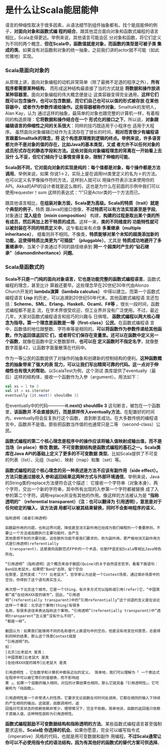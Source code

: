 是什么让Scala能屈能伸
================================================================================
语言的伸缩性取决于很多因素，从语法细节到组件抽象都有。找个能屈能伸的例子，**对面向对象和函数式编
程的结合**。跟其他混合面向对象和函数式编程的语言相比，Scala走得更远。举例来说，其他语言可能会区
分对象和函数，将它们定义为不同的两个概念，**但在Scala中，函数值就是对象，而函数的类型是可被子类
集成的类**。如果没有对函数和对象的统一抽象，之前我们讲的actor就不可能（如此优雅地）实现。

### Scala是面向对象的
从原理上讲，面向对象编程的动机非常简单（除了最微不足道的程序之外），**所有程序都需要某种结构**，
而形成这种结构最直接了当的方式就是 **将数据和操作放进某种容器里**。面向对象编程的伟大概念便是让
这类容器变得完全通用，**这样它们既可以包含操作，也可以包含数据，而它们自己也可以以值的形式被存放
在某他容器中，或者作为参数传递给操作。这些容器被称作对象**。Smalltalk的发明人，Alan Kay，认为
通过这样的抽象，最简单的对象也跟完整的计算机一样，有着相同的构造原理：**它将数据和操作结合在一个
形式化的接口之下**。所以说，**对象跟编辑语言的伸缩性之间的关系很大**：同样的技巧既适用于小程序也
适用于大程序。
虽然面向对象编辑已经作为主流存在了很长的时间，**相对而言很少有编程语言跟着Smalltalk的理念，将
这个构思原理推到逻辑的终点。举例来说，许多语言都允许不是对象的值的存在，比如Java的基本类型，又或
者允许不以任何对象的成员形式存在的静态字段和方法。这些对面向对象编程理念的背离在一开始看上去没什
么不妥，但它们倾向于让事情变得复杂，限制了伸缩的可能**。

**Scala则不同，它对面向对象的实现是纯的：每个值都是对象，每个操作都是方法调用**。举例来说，如果
你说1＋2，实际上是在调用Int类里定义的名为＋的方法。也可以定义名字像操作符的方法，这样别人就可以
用操作符表示法来使用你的API。Akka的API的设计者就是这么做的，这也是为什么在前面的示例中我们可以
使用requester！sum 这样的表达式：“!”只是Actor类的一个方法而已。

跟其他语言相比，**在组装对象方面，Scala更为高级。Scala的特质（trait）就是个典型的例子**。特质
跟Java的接口很像，**不过特质可以有方法实现甚至是字段**。对象通过 **混入组合（mixin composition）**
构建，**构建的过程是取出某个类的所有成员，然后再加上若干特质的成员**。这样一来，**类的不同维度的
功能特性就可以被封装在不同的特质定义中**。这乍看起来有点像 **多重继承（multiple inheritance）**，
细看则并不相同。不像类，**特质能够对某个未知的超类添加新的功能，这使得特质比类更为“可插拔”
（pluggable）**。尤其是 **特质成功地避开了多重继承中**，当某个子类通过不同的路径继承到 **同一
个超类时产生的“钻石继承”（diamondinheritance）问题**。

### Scala是函数式的
**Scala不只是一门纯的面向对象语言，它也是功能完整的函数式编程语言**。函数式编程的理念，甚至比计
算器还要早。这些理念早在20世纪30年代由Alonzo Church开发的 **lambda演算（lambda calculus）**
中得以建立。而第一个函数式编程语言 **Lisp** 的历史，可以追溯到20世纪50年代末。其他函数式编程语
言还包括：**Scheme、SML、Erlang、Haskell、Ocaml、F#等** 。很长一段时间，函数式编程都不是主
流，在学术界很受欢迎，但工业界并没有广泛使用。不过，最近几年，大家对函数式编程语言和技巧的兴趣与
日俱增。
**函数式编程以两大核心理念为指导。第一个理念是函数是一等（first-class）公民**。在函数式编程语
言中，函数值的地位跟整数、字符串等是相同的。**可以将函数作为参数传递给其他函数，作为返回值返回它
们，或者将它们保存在变量里。还可以在函数中定义另一个函数**，就像在函数中定义整数那样。**也可以在
定义函数时不指定名字**，就像整数字面量42，让函数字面量散落在代码中。

作为一等公民的函数提供了对操作的抽象和创建新的控制结构的便利。**这种函数概念的抽象带来了强大的表
现力，可以让我们写出精简可靠的代码。这一点对于伸缩性也有很大的帮助**。以ScalaTest为例，这个测试
类库提供了eventually（最后）这样的结构体，接收一个函数作为入参（argument）。用法如下：
```scala
val xs = 1 to 3
val it = xs.iterator
eventually {it.next() shouldBe 3}
```
在eventually中的代码————**it.next() shouldBe 3** 这句断言，被包在一个函数里，**该函数并
不会直接执行，而是原样传入eventually方法**。在配置好的时间内，eventually将会反复执行这个函数，
直到断言成功。在大多数传统的编程语言中，函数并不是值。那些把函数当作值的也通常只是二等
（second-class）公民。

**函数式编程的第二个核心理念是程序中的操作应该将输入值映射成输出值，而不是当场（in place）修改
数据。不可变数据结构是函数式编程的基石之一。Scala类库在Java API的基础上定义了更多的不可变数据
类型**。比如Scala提供了不可变的列表（list）、元组（tuple）、映射（map）和集（set）等。

**函数式编程的这个核心理念的另一种表述是方法不应该有副作用（side effect）。方法只能通过接收入
参和返回结果这两种方式与外部环境通信**。举例来说，Java的String类的replace方法便符合这个描述：
它接收一个字符串（对象本身）、两个字符，交出一个新的字符串，其中所有出现的入参第一个字符都被替换
成了入参的第二个字符。调用replace并没有其他的作用。像这样的方法被认为是 **“指称透明的”
（referential transparent）（注：也可以翻译为 引用透明），意思是对于任何给定的输入，该方法调
用都可以被其结果替换，同时不会影响程序的语义**。
```
指称透明（或者引用透明）

函数副作用的问题，也称边界问题，降低甚至消灭副作用已经成为我们编程的一个重要原则，不要让一个方法或函数执行主要功能时，会产生
其他意想不到的次要功能，这些额外功能不是我们要求的，称为副作用。更严格地消灭副作用方式是引用透明(referentially
  transparent)，这是面向函数范式FP中的一个术语，也是FP语言如Scala等相比Java特色所在。

“引用透明”（指称透明）这个概念来自于蒯因(Quine)的关于自然语言哲学。看看下面语句：BanQ比老鼠大，如果把"BanQ"去除，留个空白
在那里，显然变成：“??? 比老鼠大”。哲学家认为这是一个Context场景，通过填补场景中的空白，你得到了这个语句真实含义。

再次想一下北京这个城市，它是一个thing，有许多方式可以指称或引用(refer)它，“中国首都”或“在经纬XXX度的城市”。因此，“引用透
明”(referentially transparent)中的“引用referentially”这个词语的含义是在谈论这样一个事实：北京这个事物(thing)有很多
名称，有很多途径来表达指称这个事物。“引用透明”(referentially transparent)中“透明transparent”含义是“没有什么不同”，
“都是一样”。

蒯因认为：如果我们能够用不同的名称替代上面语句中的空白，但是没有改变任何意思，总是得到同样的结果，那么这个场景Context就是
“引用透明”的。
如：
[北京]比老鼠大 是真；
[中国首都]比老鼠大 是真
[在经纬XXX度的城市]比老鼠大 是真

引用透明性 ，它在数学和计算机中都有近似的定义。 简单地，我们可以理解为「 一个表达式在程序中可以被它等价的值替换，而不影响结
果 」。如果一个函数的输入相同，对应的计算结果也相同，那么它就具备「引用透明性」，它可被称为「纯函数」。

引用透明性是一个非常诱人的性质。它要求无论函数在何时何处调用，它都在相同的输入下持续的产生相同的输出。这就是，函数调用时，返
回值对可变状态的依赖依赖非常少，理想情况下，完全不依赖。简单地说，函数的返回值只依赖于其输入值，这种特性就称为引用透明性。
```

**函数式编程鼓励不可变数据结构和指称透明的方法**。某些函数式编程语言甚至强制要求这些。**Scala给
你选择的机会**。如果你愿意，完全可以编写指令式（imperative）风格的代码，也就是用可变数据和副作
用编程。**不过Scala通常让你可以不必使用指令式的语法结构，因为有其他好的函数式的替代方案可供选择**。
